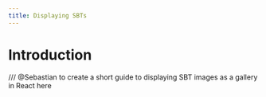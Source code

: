 ```yaml
---
title: Displaying SBTs
---
```


# Introduction

/// @Sebastian to create a short guide to displaying SBT images as a gallery in React here